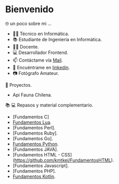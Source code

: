 # Bienvenido

🤓 un poco sobre mi ... 

 - 👨‍🎓 Técnico en Informática.
 - 📚 Estudiante de Ingeniería en Informática.
 - 👨‍🏫 Docente.
 - 💻 Desarrollador Frontend.
 - 📫 Contáctame vía [Mail](mailto:matias.munoz@drackdesign.cl).
 - 👤 Encuéntrame en [linkedin](https://www.linkedin.com/in/mmunozacevedo/). 
 - 📷 Fotógrafo Amateur.
 
:briefcase: Proyectos.
 - Api Fauna Chilena. 

📚 💻 Repasos y material complementario.
- [Fundamentos C] 
- [Fundamentos Lua](https://github.com/kmtkei/Fundamentos-Lua).
- [Fundamentos Perl].
- [Fundamentos Ruby].
- [Fundamentos Go].
- [Fundamentos Python](https://github.com/kmtkei/Fundamentos-Python).
- [Fundamentos JAVA].
- [Fundamentos HTML - CSS] (https://github.com/kmtkei/FundamentosHTML).
- [Fundamentos Javascript].
- [Fundamentos PHP].
- [Fundamentos Kotlin](https://github.com/kmtkei/Fundamentos-Kotlin).



